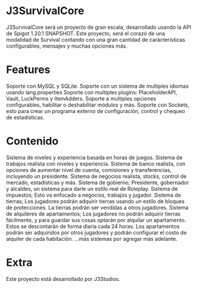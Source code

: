 # J3SurvivalCore
J3SurvivalCore será un proyecto de gran escala, desarrollado usando la API de Spigot 1.20.1 SNAPSHOT.
Este proyecto, será el corazó de una modalidad de Survival contando con una gran cantidad de carácterísticas configurables, mensajes y muchas opciones más.

# Features
Soporte con MySQL y SQLite.
Soporte con un sistema de multiples idiomas usando lang.properties
Soporte con multiples plugins: PlaceholderAPI, Vault, LuckPerms y ItemAdders.
Soporte a multiples opciones configurables, habilitar o deshabilitar módulos y más.
Soporte con Sockets, esto para crear un programa externo de configuración, control y chequeo de estadísticas.

# Contenido
Sistema de niveles y experiencia basada en horas de juegos.
Sistema de trabajos realista con niveles y experiencia.
Sistema de banco realista, con opciones de aumentar nivel de cuenta, comisiones y transferencias, incluyendo un presidente.
Sistema de negocios realista, stocks, control de mercado, estadísticas y más.
Sistema de gobierno; Presidente, gobernador y alcaldes, un sistema para darle un estilo real de Roleplay.
Sistema de impuestos; Esto va enfocado a negocios, trabajos y jugador.
Sistema de tierras; Los jugadores podrán adquirir tierras usando un estilo de bloques de protecciones. La tierras podrán ser vendidas a otros jugadores.
Sistema de alquileres de apartamentos; Los jugadores no podrán adquirir tierras fácilmente, y para guardar sus cosas optarán por alquilar un apartamento. Estos se descontarán de forma diaria cada 24 horas. Los apartamentos podrán ser adquiridos por otros jugadores y podrán configurar el costo de alquiler de cada habitación.
...más sistemas por agregar más adelante.

# Extra
Este proyecto está desarrollado por J3Studios.

